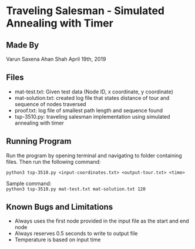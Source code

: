# Traveling Salesman - Simulated Annealing with Timer

## Made By
Varun Saxena
Ahan Shah
April 19th, 2019

## Files
- mat-test.txt: Given test data (Node ID, x coordinate, y coordinate)
- mat-solution.txt: created log file that states distance of tour and sequence of nodes traversed
- proof.txt: log file of smallest path length and sequence found
- tsp-3510.py: traveling salesman implementation using simulated annealing with timer

## Running Program
Run the program by opening terminal and navigating to folder containing files. Then run the following command:

`python3 tsp-3510.py <input-coordinates.txt> <output-tour.txt> <time>`  

Sample command:  
`python3 tsp-3510.py mat-test.txt mat-solution.txt 120`

## Known Bugs and Limitations
- Always uses the first node provided in the input file as the start and end node
- Always reserves 0.5 seconds to write to output file
- Temperature is based on input time

